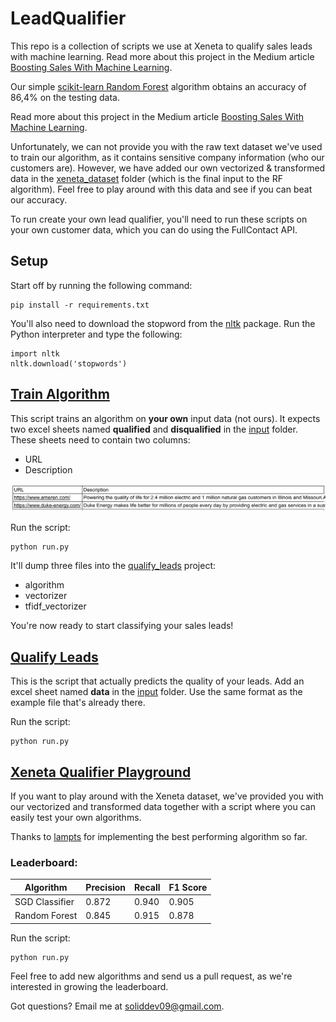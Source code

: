 # LeadQualifier

This repo is a collection of scripts we use at Xeneta to qualify sales leads with machine learning. Read more about this project in the Medium article [Boosting Sales With Machine Learning](https://soliddev09.blogspot.com/2023/10/boosting-sales-with-machine-learning.html).

Our simple [scikit-learn Random Forest](http://scikit-learn.org/stable/modules/generated/sklearn.ensemble.RandomForestClassifier.html) algorithm obtains an accuracy of 86,4% on the testing data.

Read more about this project in the Medium article [Boosting Sales With Machine Learning](https://soliddev09.blogspot.com/2023/10/boosting-sales-with-machine-learning.html).

Unfortunately, we can not provide you with the raw text dataset we've used to train our algorithm, as it contains sensitive company information (who our customers are). However, we have added our own vectorized & transformed data in the [xeneta_dataset](https://github.com/ogfan/LeadQualifier/tree/master/xeneta_dataset) folder (which is the final input to the RF algorithm). Feel free to play around with this data and see if you can beat our accuracy.


To run create your own lead qualifier, you'll need to run these scripts on your own customer data, which you can do using the FullContact API.

## Setup

Start off by running the following command:

    pip install -r requirements.txt

You'll also need to download the stopword from the [nltk](http://www.nltk.org/index.html) package. Run the Python interpreter and type the following:

    import nltk
    nltk.download('stopwords')

## [Train Algorithm](https://github.com/ogfan/LeadQualifier/tree/master/train_algorithm)

This script trains an algorithm on **your own** input data (not ours). It expects two excel sheets named **qualified** and **disqualified** in the [input](https://github.com/ogfan/LeadQualifier/tree/master/train_algorithm/input) folder. These sheets need to contain two columns:

- URL
- Description

![](https://raw.githubusercontent.com/ogfan/LeadQualifier/master/img/sheet.png)

Run the script:

    python run.py

It'll dump three files into the [qualify_leads](https://github.com/ogfan/LeadQualifier/tree/master/qualify_leads) project:

- algorithm
- vectorizer
- tfidf_vectorizer

You're now ready to start classifying your sales leads!

## [Qualify Leads](https://github.com/ogfan/LeadQualifier/tree/master/qualify_leads)

This is the script that actually predicts the quality of your leads. Add an excel sheet named **data** in the [input](https://github.com/ogfan/LeadQualifier/tree/master/qualify_leads/input) folder. Use the same format as the example file that's already there.

Run the script:

    python run.py

## [Xeneta Qualifier Playground](https://github.com/ogfan/LeadQualifier/tree/master/xeneta_qualifier)

If you want to play around with the Xeneta dataset, we've provided you with our vectorized and transformed data together with a script where you can easily test your own algorithms.

Thanks to [lampts](https://github.com/lampts) for implementing the best performing algorithm so far.

### Leaderboard:

| Algorithm     | Precision     | Recall | F1 Score|
| ------------- |:--------------| :------|:--------|
| SGD Classifier| 0.872         | 0.940  | 0.905   |
| Random Forest | 0.845         | 0.915  | 0.878   |


Run the script:

    python run.py

Feel free to add new algorithms and send us a pull request, as we're interested in growing the leaderboard.

Got questions? Email me at soliddev09@gmail.com.